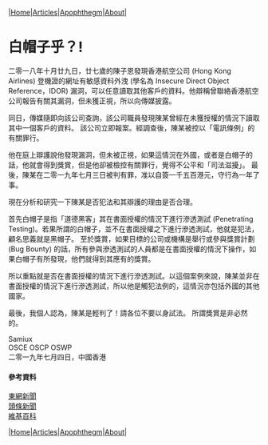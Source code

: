 |[Home](/README.md)|[Articles](/articles.md)|[Apophthegm](/apophthegm.md)|[About](/about.md)|

# **白帽子乎？!**

二零一八年十月廿九日，廿七歲的陳子恩發現香港航空公司 (Hong Kong Airlines) 登機證的網址有敏感資料外洩 (學名為 Insecure Direct Object Reference，IDOR) 漏洞，可以任意讀取其他客戶的資料。他辯稱曾聯絡香港航空公司報告有關其漏洞，但未獲正視，所以向傳媒披露。

同日，傳媒隨即向該公司查詢，該公司職員發現陳某曾經在未獲授權的情況下讀取其中一個客戶的資料。 該公司立即報案。經調查後，陳某被控以「電訊條例」的有關罪行。

他在庭上辯護說他發現漏洞，但未被正視，如果這情況在外國，或者是白帽子的話，他就會得到獎賞，但是他卻被檢控有關罪行，覺得不公平和「司法滋擾」。 最後，陳某在二零一九年七月三日被判有罪，准以自簽一千五百港元，守行為一年了事。

現在分析和研究一下陳某是否犯法和其辯護的理由是否合理。

首先白帽子是指「道德黑客」其在書面授權的情況下進行滲透測試 (Penetrating Testing)。若果所謂的白帽子，並不在書面授權之下進行滲透測試，他就是犯法，顧名思義就是黑帽子。 至於獎賞，如果目標的公司或機構是舉行或參與獎賞計劃 (Bug Bounty) 的話，所有參與滲透測試的人員都是在書面授權的情況下操作，如果白帽子有所發現，他們就得到其應有的獎賞。

所以重點就是否在書面授權的情況下進行滲透測試。以這個案例來說，陳某並非在書面授權的情況下進行滲透測試，所以他是觸犯法例的，這情況亦包括外國的其他國家。

最後，我個人認為，陳某是輕判了！請各位不要以身試法。 所謂獎賞是非必然的。

Samiux  
OSCE  OSCP  OSWP  
二零一九年七月四日，中國香港  

#### 參考資料

[東網新聞](https://hk.yahoo.com/news/%E9%80%9A%E5%A0%B1%E6%B8%AF%E8%88%AA%E7%B3%BB%E7%B5%B1%E6%BC%8F%E6%B4%9E%E6%83%B9%E5%AE%98%E9%9D%9E-%E7%94%B7%E5%85%AC%E9%97%9C%E9%9C%80%E5%AE%88%E8%A1%8C%E7%82%BA-%E5%B9%B4-092345228.html)  
[頭條新聞](http://hd.stheadline.com/news/realtime/hk/1536348/%E5%8D%B3%E6%99%82-%E6%B8%AF%E8%81%9E-%E6%8F%AD%E6%B8%AF%E8%88%AA%E9%9B%BB%E5%AD%90%E7%99%BB%E6%A9%9F%E7%B3%BB%E7%B5%B1%E6%BC%8F%E6%B4%9E%E6%8C%A8%E5%91%8A-%E8%A2%AB%E5%91%8A%E5%88%A4%E5%AE%88%E8%A1%8C%E7%82%BA1%E5%B9%B4)  
[維基百科](https://en.wikipedia.org/wiki/Penetration_test)  

|[Home](/README.md)|[Articles](/articles.md)|[Apophthegm](/apophthegm.md)|[About](/about.md)|
